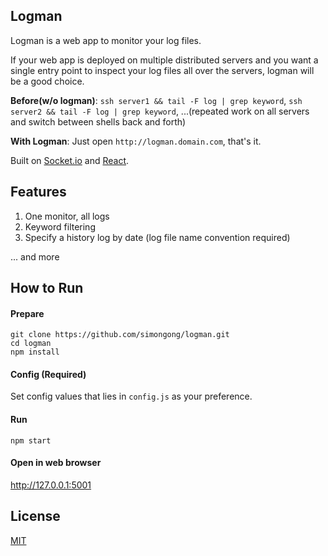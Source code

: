 ## Logman

Logman is a web app to monitor your log files.

If your web app is deployed on multiple distributed servers and you want a single entry point to inspect your log files all over the servers, logman will be a good choice.

**Before(w/o logman)**: `ssh server1 && tail -F log | grep keyword`, `ssh server2 && tail -F log | grep keyword`, ...(repeated work on all servers and switch between shells back and forth)

**With Logman**: Just open `http://logman.domain.com`, that's it.

Built on [Socket.io](http://socket.io/) and [React](https://facebook.github.io/react/).

## Features

1. One monitor, all logs
2. Keyword filtering
3. Specify a history log by date (log file name convention required)

... and more

## How to Run

#### Prepare
```
git clone https://github.com/simongong/logman.git
cd logman
npm install
```

#### Config (Required)

Set config values that lies in `config.js` as your preference.

#### Run
```
npm start
```

#### Open in web browser
http://127.0.0.1:5001

## License
[MIT](LICENSE)

